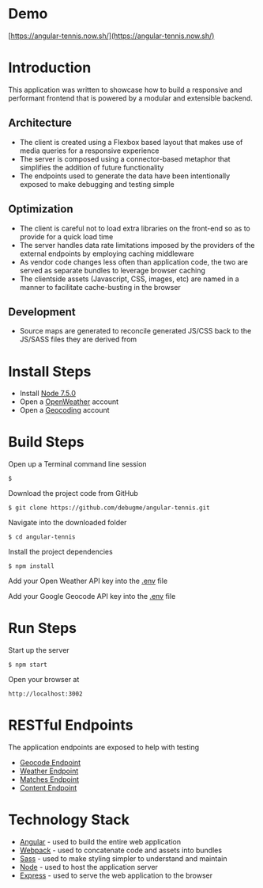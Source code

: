 # Demo

[https://angular-tennis.now.sh/](https://angular-tennis.now.sh/)

# Introduction
This application was written to showcase how to build a responsive and performant frontend that is powered by a modular and extensible backend.

## Architecture
* The client is created using a Flexbox based layout that makes use of media queries for a responsive experience
* The server is composed using a connector-based metaphor that simplifies the addition of future functionality
* The endpoints used to generate the data have been intentionally exposed to make debugging and testing simple

## Optimization
* The client is careful not to load extra libraries on the front-end so as to provide for a quick load time
* The server handles data rate limitations imposed by the providers of the external endpoints by employing caching middleware
* As vendor code changes less often than application code, the two are served as separate bundles to leverage browser caching
* The clientside assets (Javascript, CSS, images, etc) are named in a manner to facilitate cache-busting in the browser

## Development
* Source maps are generated to reconcile generated JS/CSS back to the JS/SASS files they are derived from

# Install Steps
* Install [Node 7.5.0](https://nodejs.org/en/)
* Open a [OpenWeather](http://openweathermap.org) account
* Open a [Geocoding](https://developers.google.com/maps/documentation/geocoding/start) account

# Build Steps

   Open up a Terminal command line session
   ```
   $
   ```

   Download the project code from GitHub
   ```
   $ git clone https://github.com/debugme/angular-tennis.git
   ```

   Navigate into the downloaded folder
   ```
   $ cd angular-tennis
   ```

   Install the project dependencies
   ```
   $ npm install
   ```

   Add your Open Weather API key into the [.env](.env) file

   Add your Google Geocode API key into the [.env](.env) file

# Run Steps

   Start up the server
   ```
   $ npm start
   ```
   Open your browser at
   ```
   http://localhost:3002
   ```

# RESTful Endpoints
The application endpoints are exposed to help with testing
* [Geocode Endpoint](http://localhost:3002/api/geocode/france)
* [Weather Endpoint](http://localhost:3002/api/weather/france/paris)
* [Matches Endpoint](http://localhost:3002/api/matches)
* [Content Endpoint](http://localhost:3002/api/content)

# Technology Stack

* [Angular](https://angularjs.org) - used to build the entire web application
* [Webpack](https://webpack.js.org) - used to concatenate code and assets into bundles
* [Sass](http://sass-lang.com) - used to make styling simpler to understand and maintain
* [Node](https://nodejs.org/en/) - used to host the application server
* [Express](http://expressjs.com) - used to serve the web application to the browser
